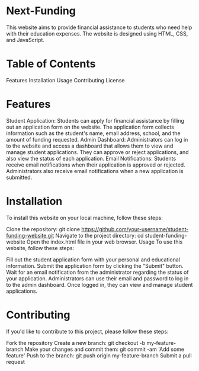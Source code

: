 # Next-Funding
This website aims to provide financial assistance to students who need help with their education expenses. The website is designed using HTML, CSS, and JavaScript.

# Table of Contents
Features
Installation
Usage
Contributing
License

# Features
Student Application: Students can apply for financial assistance by filling out an application form on the website. The application form collects information such as the student's name, email address, school, and the amount of funding requested.
Admin Dashboard: Administrators can log in to the website and access a dashboard that allows them to view and manage student applications. They can approve or reject applications, and also view the status of each application.
Email Notifications: Students receive email notifications when their application is approved or rejected. Administrators also receive email notifications when a new application is submitted.

# Installation
To install this website on your local machine, follow these steps:

Clone the repository: git clone https://github.com/your-username/student-funding-website.git
Navigate to the project directory: cd student-funding-website
Open the index.html file in your web browser.
Usage
To use this website, follow these steps:

Fill out the student application form with your personal and educational information.
Submit the application form by clicking the "Submit" button.
Wait for an email notification from the administrator regarding the status of your application.
Administrators can use their email and password to log in to the admin dashboard. Once logged in, they can view and manage student applications.

# Contributing
If you'd like to contribute to this project, please follow these steps:

Fork the repository
Create a new branch: git checkout -b my-feature-branch
Make your changes and commit them: git commit -am 'Add some feature'
Push to the branch: git push origin my-feature-branch
Submit a pull request
